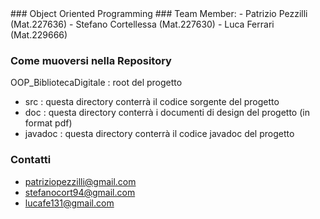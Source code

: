 <snippet>
  <content>
### Object Oriented Programming
### Team Member:
- Patrizio Pezzilli   (Mat.227636)
- Stefano Cortellessa (Mat.227630)
- Luca Ferrari (Mat.229666)

### Come muoversi nella Repository
OOP_BibliotecaDigitale : root del progetto
- src : questa directory conterrà il codice sorgente del progetto
- doc : questa directory conterrà i documenti di design del progetto (in format pdf) 
- javadoc : questa directory conterrà il codice javadoc del progetto

### Contatti

- patriziopezzilli@gmail.com
- stefanocort94@gmail.com
- lucafe131@gmail.com
</content>
  
</snippet>
